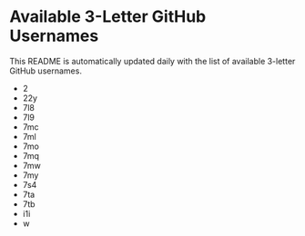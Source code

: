 # Available 3-Letter GitHub Usernames

This README is automatically updated daily with the list of available 3-letter GitHub usernames.

- 2
- 22y
- 7l8
- 7l9
- 7mc
- 7ml
- 7mo
- 7mq
- 7mw
- 7my
- 7s4
- 7ta
- 7tb
- i1i
- w
